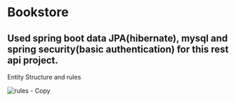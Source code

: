 # Bookstore
## Used spring boot data JPA(hibernate), mysql and spring security(basic authentication) for this rest api project.

Entity Structure and rules

![rules - Copy](https://user-images.githubusercontent.com/42313363/63685639-8d741780-c808-11e9-8fc9-b969e84b70f4.PNG)
